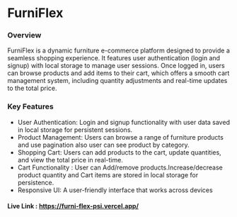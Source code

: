 # FurniFlex

### Overview
FurniFlex is a dynamic furniture e-commerce platform designed to provide a seamless shopping experience. It features user authentication (login and signup) with local storage to manage user sessions. Once logged in, users can browse products and add items to their cart, which offers a smooth cart management system, including quantity adjustments and real-time updates to the total price.

### Key Features
- User Authentication: Login and signup functionality with user data saved in local storage for persistent sessions.
- Product Management: Users can browse a range of furniture products and use pagination also user can see product by category.
- Shopping Cart: Users can add products to the cart, update quantities, and view the total price in real-time.
- Cart Functionality : User can Add/remove products.Increase/decrease product quantity and Cart items are stored in local storage for persistence.
- Responsive UI: A user-friendly interface that works across devices


#### Live Link : https://furni-flex-psi.vercel.app/

